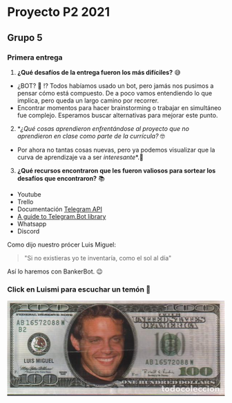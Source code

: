 # Proyecto P2 2021
## Grupo 5
### Primera entrega
1. **¿Qué desafíos de la entrega fueron los más difíciles?** :sweat_smile:
- ¿BOT? :robot: :interrobang: Todos habíamos usado un bot, pero jamás nos pusimos a pensar cómo está compuesto. De a poco vamos entendiendo lo que implica, pero queda un largo camino por recorrer.
- Encontrar momentos para hacer brainstorming o trabajar en simultáneo fue complejo. Esperamos buscar alternativas para mejorar este punto.
2. **¿Qué cosas aprendieron enfrentándose al proyecto que no aprendieron en clase como parte de la currícula?* :nerd_face:
- Por ahora no tantas cosas nuevas, pero ya podemos visualizar que la curva de aprendizaje va a ser *interesante**.:woozy_face:
3. **¿Qué recursos encontraron que les fueron valiosos para sortear los desafíos que encontraron?** :books:
- Youtube
- Trello
- Documentación [Telegram API](https://core.telegram.org/bots/api)
- [A guide to Telegram.Bot library](https://telegrambots.github.io/book/1/quickstart.html)
- Whatsapp
- Discord

Como dijo nuestro prócer Luis Miguel:
> "Si no existieras yo te inventaría, como el sol al día"

Así lo haremos con BankerBot. :wink:

### **Click en Luismi para escuchar un temón** :musical_note:
[![Temón](/docs/67195573.jpeg)](https://www.youtube.com/watch?v=yG7MPEQm1-w) 

